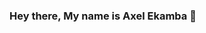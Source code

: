 ### Hey there, My name is Axel Ekamba 👋

<!--
**Ekamba/Ekamba** is a ✨ _special_ ✨ repository because its `README.md` (this file) appears on your GitHub profile.
I am Web developer, I am currently in internship in RateDateMate ApS. 
Here are some ideas to get you started:

- 🔭 I’m currently working on ...
- 🌱 I’m currently learning ...
- 👯 I’m looking to collaborate on ...
- 🤔 I’m looking for help with ...
- 💬 Ask me about ...
- 📫 How to reach me: ...
- 😄 Pronouns: ...
- ⚡ Fun fact: ...
-->
